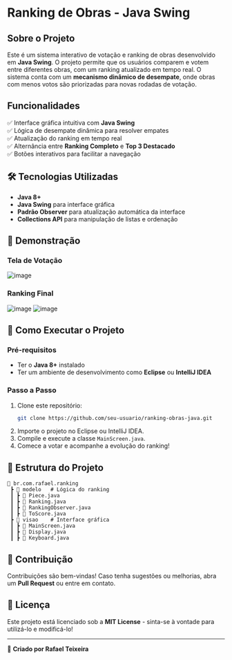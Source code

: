 # Ranking de Obras - Java Swing

## Sobre o Projeto

Este é um sistema interativo de votação e ranking de obras desenvolvido em **Java Swing**. O projeto permite que os usuários comparem e votem entre diferentes obras, com um ranking atualizado em tempo real. O sistema conta com um **mecanismo dinâmico de desempate**, onde obras com menos votos são priorizadas para novas rodadas de votação.

## Funcionalidades

✅ Interface gráfica intuitiva com **Java Swing**\
✅ Lógica de desempate dinâmica para resolver empates\
✅ Atualização do ranking em tempo real\
✅ Alternância entre **Ranking Completo** e **Top 3 Destacado**\
✅ Botões interativos para facilitar a navegação

## 🛠️ Tecnologias Utilizadas

- **Java 8+**
- **Java Swing** para interface gráfica
- **Padrão Observer** para atualização automática da interface
- **Collections API** para manipulação de listas e ordenação

## 📸 Demonstração

### **Tela de Votação**

![image](https://github.com/user-attachments/assets/c0b62174-29e4-4449-8b92-19f98adfdf73)


### **Ranking Final**

![image](https://github.com/user-attachments/assets/c7cc5d38-3abf-4e43-83ca-a18ca46e9815)
![image](https://github.com/user-attachments/assets/564e674a-ed7a-4174-b956-e5a41293f330)


## 🚀 Como Executar o Projeto

### **Pré-requisitos**

- Ter o **Java 8+** instalado
- Ter um ambiente de desenvolvimento como **Eclipse** ou **IntelliJ IDEA**

### **Passo a Passo**

1. Clone este repositório:
   ```sh
   git clone https://github.com/seu-usuario/ranking-obras-java.git
   ```
2. Importe o projeto no Eclipse ou IntelliJ IDEA.
3. Compile e execute a classe `MainScreen.java`.
4. Comece a votar e acompanhe a evolução do ranking!

## 📌 Estrutura do Projeto

```
📂 br.com.rafael.ranking
 ┣ 📂 modelo   # Lógica do ranking
 ┃ ┣ 📜 Piece.java
 ┃ ┣ 📜 Ranking.java
 ┃ ┣ 📜 RankingObserver.java
 ┃ ┣ 📜 ToScore.java
 ┣ 📂 visao    # Interface gráfica
 ┃ ┣ 📜 MainScreen.java
 ┃ ┣ 📜 Display.java
 ┃ ┣ 📜 Keyboard.java
```

## 🤝 Contribuição

Contribuições são bem-vindas! Caso tenha sugestões ou melhorias, abra um **Pull Request** ou entre em contato.

## 📄 Licença

Este projeto está licenciado sob a **MIT License** - sinta-se à vontade para utilizá-lo e modificá-lo!

---

📌 **Criado por Rafael Teixeira**

